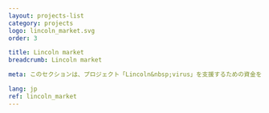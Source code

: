 ```yaml
---
layout: projects-list
category: projects
logo: lincoln_market.svg
order: 3

title: Lincoln market
breadcrumb: Lincoln market

meta: このセクションは、プロジェクト「Lincoln&nbsp;virus」を支援するための資金を調達するために作成されました。私たちのパートナーから製品を購入することで、あなたは経済的に私たちのプロジェクトを支援します。私達のパートナーは商品の最も有名なそして主要な出版業者そして製造者です。

lang: jp
ref: lincoln_market
---
```

